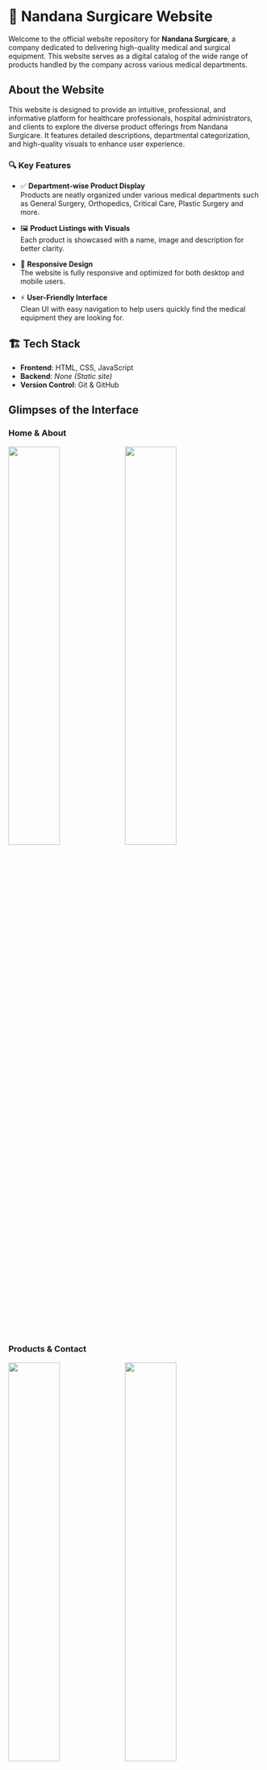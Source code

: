 # 🏥 Nandana Surgicare Website

Welcome to the official website repository for **Nandana Surgicare**, a company dedicated to delivering high-quality medical and surgical equipment. This website serves as a digital catalog of the wide range of products handled by the company across various medical departments.


## About the Website

This website is designed to provide an intuitive, professional, and informative platform for healthcare professionals, hospital administrators, and clients to explore the diverse product offerings from Nandana Surgicare. It features detailed descriptions, departmental categorization, and high-quality visuals to enhance user experience.


### 🔍 Key Features

- ✅ **Department-wise Product Display**  
  Products are neatly organized under various medical departments such as General Surgery, Orthopedics, Critical Care, Plastic Surgery and more.

- 🖼️ **Product Listings with Visuals**  
  Each product is showcased with a name, image and description for better clarity.

- 📱 **Responsive Design**  
  The website is fully responsive and optimized for both desktop and mobile users.

- ⚡ **User-Friendly Interface**  
  Clean UI with easy navigation to help users quickly find the medical equipment they are looking for.

## 🏗️ Tech Stack

- **Frontend**: HTML, CSS, JavaScript  
- **Backend**: _None (Static site)_ 
- **Version Control**: Git & GitHub
 <!--  - **Hosting**: GitHub Pages / Vercel / Netlify / Render *(choose your platform)* -->


## Glimpses of the Interface

### Home & About
<p float="left">
  <img src="https://github.com/user-attachments/assets/c6b472d3-7a3d-44af-a477-4cee14e519a0" width="45%" />
  <img src="https://github.com/user-attachments/assets/3b5aa581-7151-42e4-8a1e-d0057ad5a03c" width="45%" />
</p>

### Products & Contact
<p float="left">
  <img src="https://github.com/user-attachments/assets/cba26c4e-c5b9-4823-bdc2-664f93d8cdca" width="45%" />
  <img src="https://github.com/user-attachments/assets/044bafb2-8a42-43c5-9953-9b327f5915f4" width="45%" />
</p>


## Contributors

- [**Pallavi-Madhu**](https://github.com/Pallavi-Madhu)  — _Pallavi Madhu._
- [**3-stardust-7**](https://github.com/3-stardust-7) — _Kirubha V._
 

We collaboratively built this project with the goal of helping Nandana Surgicare extend their reach and better serve the medical community.

